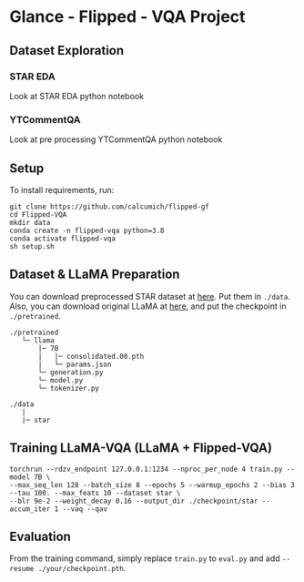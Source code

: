 # Glance - Flipped - VQA Project

## Dataset Exploration
### STAR EDA
Look at STAR EDA python notebook
### YTCommentQA
Look at pre processing YTCommentQA python notebook

## Setup
To install requirements, run:
```
git clone https://github.com/calcumich/flipped-gf
cd Flipped-VQA
mkdir data
conda create -n flipped-vqa python=3.8
conda activate flipped-vqa
sh setup.sh
```

## Dataset & LLaMA Preparation

You can download preprocessed STAR dataset at [here](https://drive.google.com/drive/folders/1WuvatnwVXphXlSdcW9UpUuIjs1vn1Tms). Put them in ```./data```. Also, you can download original LLaMA at [here](https://github.com/facebookresearch/llama/tree/llama_v1), and put the checkpoint in ```./pretrained```. 

```
./pretrained
   └─ llama
       |─ 7B
       |   |─ consolidated.00.pth
       |   └─ params.json
       └─ generation.py
       └─ model.py
       └─ tokenizer.py

./data
   |
   |─ star
```

## Training LLaMA-VQA (LLaMA + Flipped-VQA)

```
torchrun --rdzv_endpoint 127.0.0.1:1234 --nproc_per_node 4 train.py --model 7B \
--max_seq_len 128 --batch_size 8 --epochs 5 --warmup_epochs 2 --bias 3 --tau 100. --max_feats 10 --dataset star \
--blr 9e-2 --weight_decay 0.16 --output_dir ./checkpoint/star --accum_iter 1 --vaq --qav
```

## Evaluation
From the training command, simply replace ```train.py``` to ```eval.py``` and add ```--resume ./your/checkpoint.pth```.




